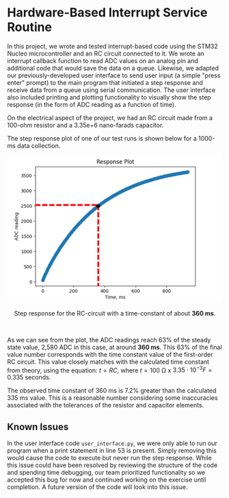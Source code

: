 # Hardware-Based Interrupt Service Routine
 
 In this project, we wrote and tested interrupt-based code using the STM32 Nucleo microcontroller and an RC circuit connected to it. We wrote an interrupt callback function to read ADC values on an analog pin and additional code that would save the data on a queue. Likewise, we adapted our previously-developed user interface to send user input (a simple "press enter" prompt) to the main program that initiated a step response and receive data from a queue using serial communication. The user interface also included printing and plotting functionality to visually show the step response (in the form of ADC reading as a function of time).
 
 On the electrical aspect of the project, we had an RC circuit made from a 100-ohm resistor and a 3.35e+6 nano-farads capacitor.
 
 The step response plot of one of our test runs is shown below for a 1000-ms data collection.

 <p align="center">
    <img src="https://github.com/jdlu97/Hardware-based-ISR/blob/main/img/step_response.jpg?raw=true" alt="Step response of RC circuit"/>
 </p>
 
 <p align="center">Step response for the RC-circuit with a time-constant of about <b>360 ms</b>.</p><br/>
 
 As we can see from the plot, the ADC readings reach 63% of the steady state value, 2,580 ADC in this case, at around **360 ms**. 
 This 63% of the final value number corresponds with the time constant value of the first-order RC circuit. This value closely matches with the calculated time constant from theory, using the equation: $t=RC$, where $t = 100$ &Omega; x $3.35\cdot10^{-3} F = 0.335$ seconds.
 
 The observed time constant of 360 ms is 7.2% greater than the calculated 335 ms value. This is a reasonable number considering some inaccuracies associated with the tolerances of the resistor and capacitor elements.
 
 ## Known Issues
 
 In the user interface code `user_interface.py`, we were only able to run our program when a print statement in line 53 is present. Simply removing this would cause the code to execute but never run the step response. While this issue could have been resolved by reviewing the structure of the code and spending time debugging, our team prioritized functionality so we accepted this bug for now and continued working on the exercise until completion. A future version of the code will look into this issue.
